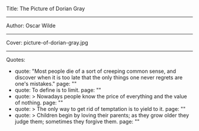 Title: The Picture of Dorian Gray

----

Author: Oscar Wilde

----

Cover: picture-of-dorian-gray.jpg

----

Quotes: 

- 
  quote: "Most people die of a sort of creeping common sense, and discover when it is too late that the only things one never regrets are one's mistakes."
  page: ""
- 
  quote: To define is to limit.
  page: ""
- 
  quote: >
    Nowadays people know the price of
    everything and the value of nothing.
  page: ""
- 
  quote: >
    The only way to get rid of temptation is
    to yield to it.
  page: ""
- 
  quote: >
    Children begin by loving their parents;
    as they grow older they judge them;
    sometimes they forgive them.
  page: ""